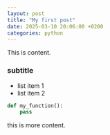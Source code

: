 ```yaml
---
layout: post
title: "My first post"
date: 2025-03-10 20:06:00 +0200
categories: python
---
```


This is content.

### subtitle

* list item 1
* list item 2

```python
def my_function():
    pass
```

this is more content.
